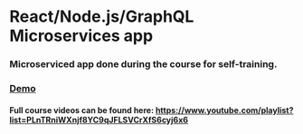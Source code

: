 # React/Node.js/GraphQL Microservices app

### Microserviced app done during the course for self-training.

### [Demo](http://mihail-microservices-demo-classifieds-app.s3-website.eu-central-1.amazonaws.com/)

#### Full course videos can be found here: https://www.youtube.com/playlist?list=PLnTRniWXnjf8YC9qJFLSVCrXfS6cyj6x6
